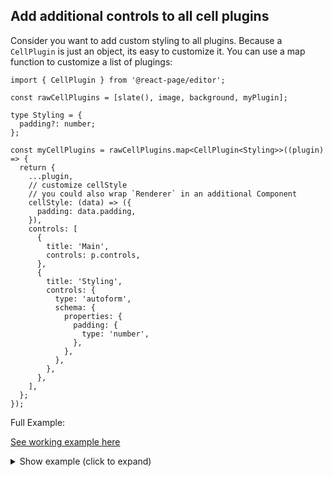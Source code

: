 ## Add additional controls to all cell plugins

Consider you want to add custom styling to all plugins. Because a `CellPlugin` is just an object, its easy to customize it.
You can use a map function to customize a list of plugings:

```tsx
import { CellPlugin } from '@react-page/editor';

const rawCellPlugins = [slate(), image, background, myPlugin];

type Styling = {
  padding?: number;
};

const myCellPlugins = rawCellPlugins.map<CellPlugin<Styling>>((plugin) => {
  return {
    ...plugin,
    // customize cellStyle
    // you could also wrap `Renderer` in an additional Component
    cellStyle: (data) => ({
      padding: data.padding,
    }),
    controls: [
      {
        title: 'Main',
        controls: p.controls,
      },
      {
        title: 'Styling',
        controls: {
          type: 'autoform',
          schema: {
            properties: {
              padding: {
                type: 'number',
              },
            },
          },
        },
      },
    ],
  };
});
```

Full Example:

[See working example here](//demo/examples/decorateplugins)

<details>
  <summary>Show example (click to expand)</summary>

[decorateplugins.tsx](examples/pages/examples/decorateplugins.tsx ':include :type=code typescript')

</details>
